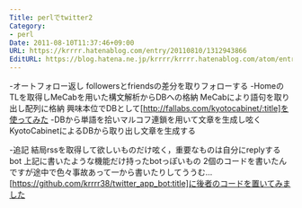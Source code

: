 ```yaml
---
Title: perlでtwitter2
Category:
- perl
Date: 2011-08-10T11:37:46+09:00
URL: https://krrrr.hatenablog.com/entry/20110810/1312943866
EditURL: https://blog.hatena.ne.jp/krrrr/krrrr.hatenablog.com/atom/entry/11696248318756263045
---
```


-オートフォロー返し
followersとfriendsの差分を取りフォローする
-HomeのTLを取得しMeCabを用いた構文解析からDBへの格納
MeCabにより語句を取り出し配列に格納
興味本位でDBとして[http://fallabs.com/kyotocabinet/:title]を使ってみた
-DBから単語を拾いマルコフ連鎖を用いて文章を生成し呟く
KyotoCabinetによるDBから取り出し文章を生成する

-追記
結局rssを取得して欲しいものだけ呟く，重要なものは自分にreplyするbot
上記に書いたような機能だけ持ったbotっぽいもの
2個のコードを書いたんですが途中で色々事故あって一から書いたりしてううむ…
[https://github.com/krrrr38/twitter_app_bot:title]に後者のコードを置いてみました
